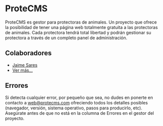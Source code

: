 # ProteCMS

ProteCMS es gestor para protectoras de animales. Un proyecto que ofrece la posibilidad de tener una página web totalmente gratuita a las protectoras de animales. Cada protectora tendrá total libertad y podrán gestionar su protectora a través de un completo panel de administración.

## Colaboradores
- [Jaime Sares](http://jaimesares.com)
- [Ver más...](https://github.com/protecms/cms/graphs/contributors)

## Errores

Si detecta cualquier error, por pequeño que sea, no dudes en ponerte en contacto a web@protecms.com ofreciendo todos los detalles posibles (navegador, versión, sistema operativo, pasos para producirlo, etc). Asegúrate antes de que no está en la columna de Errores en el gestor del proyecto.
